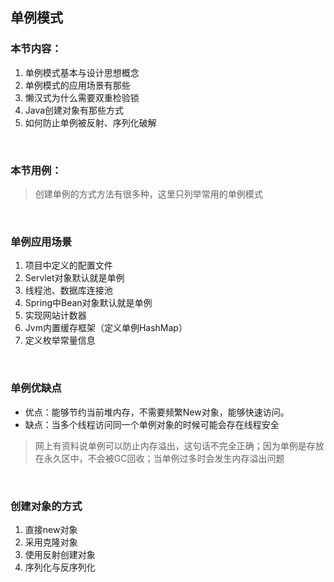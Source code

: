 ## 单例模式

### 本节内容：

1. 单例模式基本与设计思想概念
2. 单例模式的应用场景有那些
3. 懒汉式为什么需要双重检验锁
4. Java创建对象有那些方式
5. 如何防止单例被反射、序列化破解

<br>

### 本节用例：

> 创建单例的方式方法有很多种，这里只列举常用的单例模式

<br>

### 单例应用场景

1. 项目中定义的配置文件
2. Servlet对象默认就是单例
3. 线程池、数据库连接池
4. Spring中Bean对象默认就是单例
5. 实现网站计数器
6. Jvm内置缓存框架（定义单例HashMap）
7. 定义枚举常量信息

<br>

### 单例优缺点

- 优点：能够节约当前堆内存，不需要频繁New对象，能够快速访问。
- 缺点：当多个线程访问同一个单例对象的时候可能会存在线程安全

> 网上有资料说单例可以防止内存溢出，这句话不完全正确；因为单例是存放在永久区中，不会被GC回收；当单例过多时会发生内存溢出问题

<br>

### 创建对象的方式

1. 直接new对象
2. 采用克隆对象
3. 使用反射创建对象
4. 序列化与反序列化


<br>